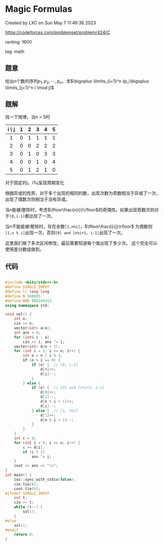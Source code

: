 # Magic Formulas

Created by LXC on Sun May  7 11:46:36 2023

https://codeforces.com/problemset/problem/424/C

ranting: 1600

tag: math

## 题意

给出n个数的序列$p_1,p_2,\cdots,p_n$，求$\bigoplus \limits_{i=1}^n (p_i\bigoplus \limits_{j=1}^n i \mod j)$

## 题解
找一下规律，当n = 5时

|i \ j|1|2|3|4|5|
|:-:|:-:|:-:|:-:|:-:|:-:|
|1|0|1|1|1|1|
|2|0|0|2|2|2|
|3|0|1|0|3|3|
|4|0|0|1|0|4|
|5|0|1|2|1|0|

对于固定的j，i%j呈现周期变化

根据异或的性质，对于多个出现的相同的数，出现次数为奇数相当于异或了一次，出现了偶数次则相当于没有异或。

当n能被i整除时，考虑$\lfloor\frac{n}{i}\rfloor$的奇偶性。如果出现奇数次则对于`[0,i-1]`都出现了一次。

当n不能能被i整除时，存在余数`[1,n%i]`，$\lfloor\frac{i}{j}\rfloor$ 为偶数则`[1,n % i]`出现一次，否则`[0] and [n%i+1, i-1]`出现了一次。

这里我们做了多次区间修改，最后需要知道每个值出现了多少次。
这个完全可以使用差分数组做到。

## 代码

``` cpp

#include <bits/stdc++.h>
#define SINGLE_INPUT
#define ll long long
#define N 500005
#define MOD 998244353
using namespace std;

void sol() {
    int n;
    cin >> n;
    vector<int> a(n);
    int ans = 0;
    for (int& i : a)
        cin >> i, ans ^= i;
    vector<int> d(n + 5);
    for (int i = 1; i <= n; i++) {
        int o = n / i % 2;
        if (n % i == 0) {
            if (o) {  // [0, i-1]
                d[0]++;
                d[i]--;
            }
        } else {
            if (o) {  // [0] and [n%i+1, i-1]
                d[0]++;
                d[1]--;
                d[n % i + 1]++;
                d[i]--;
            } else {  // [1, n%i]
                d[1]++;
                d[n % i + 1]--;
            }
        }
    }
    int c = 0;
    for (int i = 0; i <= n; i++) {
        c += d[i];
        if (c % 2)
            ans ^= i;
    }
    cout << ans << "\n";
}
int main() {
    ios::sync_with_stdio(false);
    cin.tie(0);
    cout.tie(0);
#ifndef SINGLE_INPUT
    int t;
    cin >> t;
    while (t--) {
        sol();
    }
#else
    sol();
#endif
    return 0;
}

```
